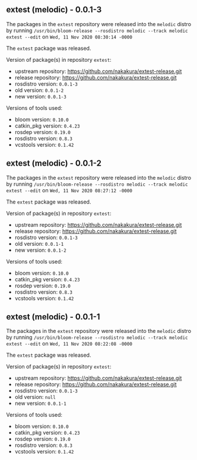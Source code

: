 ## extest (melodic) - 0.0.1-3

The packages in the `extest` repository were released into the `melodic` distro by running `/usr/bin/bloom-release --rosdistro melodic --track melodic extest --edit` on `Wed, 11 Nov 2020 08:30:14 -0000`

The `extest` package was released.

Version of package(s) in repository `extest`:

- upstream repository: https://github.com/nakakura/extest-release.git
- release repository: https://github.com/nakakura/extest-release.git
- rosdistro version: `0.0.1-3`
- old version: `0.0.1-2`
- new version: `0.0.1-3`

Versions of tools used:

- bloom version: `0.10.0`
- catkin_pkg version: `0.4.23`
- rosdep version: `0.19.0`
- rosdistro version: `0.8.3`
- vcstools version: `0.1.42`


## extest (melodic) - 0.0.1-2

The packages in the `extest` repository were released into the `melodic` distro by running `/usr/bin/bloom-release --rosdistro melodic --track melodic extest --edit` on `Wed, 11 Nov 2020 08:27:12 -0000`

The `extest` package was released.

Version of package(s) in repository `extest`:

- upstream repository: https://github.com/nakakura/extest-release.git
- release repository: https://github.com/nakakura/extest-release.git
- rosdistro version: `0.0.1-3`
- old version: `0.0.1-1`
- new version: `0.0.1-2`

Versions of tools used:

- bloom version: `0.10.0`
- catkin_pkg version: `0.4.23`
- rosdep version: `0.19.0`
- rosdistro version: `0.8.3`
- vcstools version: `0.1.42`


## extest (melodic) - 0.0.1-1

The packages in the `extest` repository were released into the `melodic` distro by running `/usr/bin/bloom-release --rosdistro melodic --track melodic extest --edit` on `Wed, 11 Nov 2020 08:22:08 -0000`

The `extest` package was released.

Version of package(s) in repository `extest`:

- upstream repository: https://github.com/nakakura/extest-release.git
- release repository: https://github.com/nakakura/extest-release.git
- rosdistro version: `0.0.1-3`
- old version: `null`
- new version: `0.0.1-1`

Versions of tools used:

- bloom version: `0.10.0`
- catkin_pkg version: `0.4.23`
- rosdep version: `0.19.0`
- rosdistro version: `0.8.3`
- vcstools version: `0.1.42`


